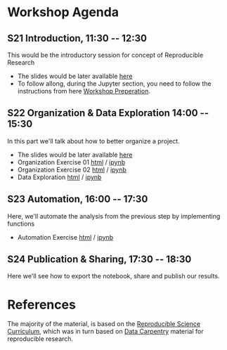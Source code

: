 # Workshop Agenda


## S21 Introduction, 11:30 -- 12:30

This would be the introductory session for concept of Reproducible Research

- The slides would be later available [here]()
- To follow allong, during the Jupyter section, you need to 
  follow the instructions from here [Workshop Preperation](notebooks/00_preperation.html).
  
## S22 Organization & Data Exploration 14:00 -- 15:30
  
In this part we'll talk about how to better organize a project.
  
- The slides would be later available [here]()
- Organization Exercise 01 [html](notebooks/02_organization_exercise_01.html) / [ipynb](notebooks/02_organization_exercise_01.ipynb)
- Organization Exercise 02 [html](notebooks/03_organization_exercise_02.html) / [ipynb](notebooks/03_organization_exercise_02.ipynb)
- Data Exploration [html](notebooks/04_data_exploration.html) / [ipynb](notebooks/04_data_exploration.ipynb)

## S23 Automation, 16:00 -- 17:30

Here, we'll automate the analysis from the previous step by implementing functions

- Automation Exercise [html](notebooks/05_automation.html) / [ipynb](notebooks/05_automation.ipynb)

## S24 Publication & Sharing, 17:30 -- 18:30

Here we'll see how to export the notebook, share and publish our results.



# References 

The majority of the material, is based on the [Reproducible Science Curriculum](https://github.com/Reproducible-Science-Curriculum), which was in turn based on [Data Carpentry](http://www.datacarpentry.org/) material for reproducible research.
